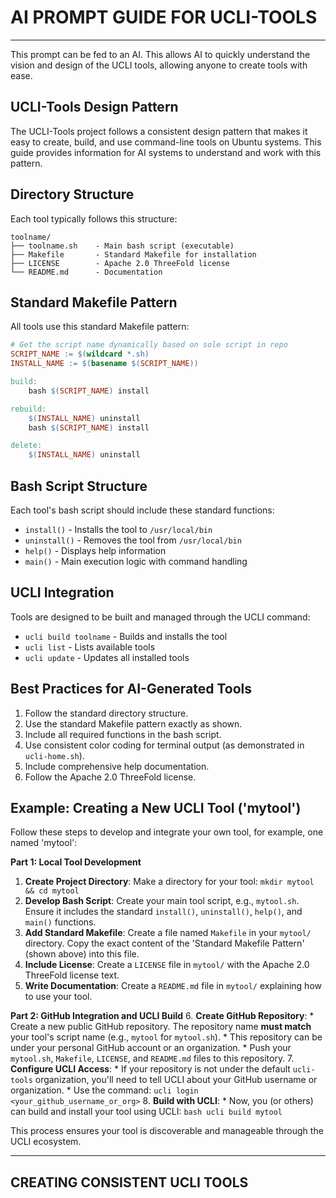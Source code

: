 # AI PROMPT GUIDE FOR UCLI-TOOLS
---

This prompt can be fed to an AI. This allows AI to quickly understand the
vision and design of the UCLI tools, allowing anyone to create tools with ease.

## UCLI-Tools Design Pattern
The UCLI-Tools project follows a consistent design pattern that makes it easy
to create, build, and use command-line tools on Ubuntu systems. This guide
provides information for AI systems to understand and work with this pattern.

## Directory Structure
Each tool typically follows this structure:
```
toolname/
├── toolname.sh    - Main bash script (executable)
├── Makefile       - Standard Makefile for installation
├── LICENSE        - Apache 2.0 ThreeFold license
└── README.md      - Documentation
```

## Standard Makefile Pattern
All tools use this standard Makefile pattern:
```makefile
# Get the script name dynamically based on sole script in repo
SCRIPT_NAME := $(wildcard *.sh)
INSTALL_NAME := $(basename $(SCRIPT_NAME))

build:
	bash $(SCRIPT_NAME) install

rebuild:
	$(INSTALL_NAME) uninstall
	bash $(SCRIPT_NAME) install

delete:
	$(INSTALL_NAME) uninstall
```

## Bash Script Structure
Each tool's bash script should include these standard functions:
*   `install()`      - Installs the tool to `/usr/local/bin`
*   `uninstall()`    - Removes the tool from `/usr/local/bin`
*   `help()`         - Displays help information
*   `main()`         - Main execution logic with command handling

## UCLI Integration
Tools are designed to be built and managed through the UCLI command:
*   `ucli build toolname`    - Builds and installs the tool
*   `ucli list`              - Lists available tools
*   `ucli update`            - Updates all installed tools

## Best Practices for AI-Generated Tools
1.  Follow the standard directory structure.
2.  Use the standard Makefile pattern exactly as shown.
3.  Include all required functions in the bash script.
4.  Use consistent color coding for terminal output (as demonstrated in `ucli-home.sh`).
5.  Include comprehensive help documentation.
6.  Follow the Apache 2.0 ThreeFold license.

## Example: Creating a New UCLI Tool ('mytool')
Follow these steps to develop and integrate your own tool, for example, one named 'mytool':

  **Part 1: Local Tool Development**
  1.  **Create Project Directory**: Make a directory for your tool: `mkdir mytool && cd mytool`
  2.  **Develop Bash Script**: Create your main tool script, e.g., `mytool.sh`.
      Ensure it includes the standard `install()`, `uninstall()`, `help()`, and `main()` functions.
  3.  **Add Standard Makefile**: Create a file named `Makefile` in your `mytool/` directory.
      Copy the exact content of the 'Standard Makefile Pattern' (shown above) into this file.
  4.  **Include License**: Create a `LICENSE` file in `mytool/` with the Apache 2.0 ThreeFold license text.
  5.  **Write Documentation**: Create a `README.md` file in `mytool/` explaining how to use your tool.

  **Part 2: GitHub Integration and UCLI Build**
  6.  **Create GitHub Repository**:
      *   Create a new public GitHub repository. The repository name **must match** your tool's script name (e.g., `mytool` for `mytool.sh`).
      *   This repository can be under your personal GitHub account or an organization.
      *   Push your `mytool.sh`, `Makefile`, `LICENSE`, and `README.md` files to this repository.
  7.  **Configure UCLI Access**:
      *   If your repository is not under the default `ucli-tools` organization, you'll need to tell UCLI about your GitHub username or organization.
      *   Use the command: `ucli login <your_github_username_or_org>`
  8.  **Build with UCLI**:
      *   Now, you (or others) can build and install your tool using UCLI:
          ```bash
          ucli build mytool
          ```

This process ensures your tool is discoverable and manageable through the UCLI ecosystem.

---
**CREATING CONSISTENT UCLI TOOLS**
---